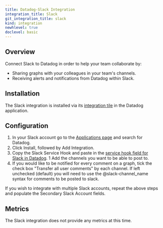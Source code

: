 ```yaml
---
title: Datadog-Slack Integration
integration_title: Slack
git_integration_title: slack
kind: integration
newhlevel: true
doclevel: basic
---
```


## Overview

Connect Slack to Datadog in order to help your team collaborate by:

* Sharing graphs with your colleagues in your team's channels.
* Receiving alerts and notifications from Datadog within Slack.


## Installation

The Slack integration is installed via its [integration tile](https://app.datadoghq.com/account/settings#integrations/slack) in the Datadog application.

## Configuration
1. In your Slack account go to the [Applications page](https://slack.com/apps) and search for Datadog.
1. Click Install, followed by Add Integration.
1. Copy the Slack Service Hook and paste in the [service hook field for Slack in Datadog](https://app.datadoghq.com/account/settings#integrations/slack).
1  Add the channels you want to be able to post to.
1. If you would like to be notified for every comment on a graph, tick the check box "Transfer all user comments" by each channel. If left unchecked (default) you will need to use the @slack-channel_name syntax for comments to be posted to slack.

If you wish to integrate with multiple Slack accounts, repeat the above steps and populate the Secondary Slack Account fields.

## Metrics

The Slack integration does not provide any metrics at this time.
